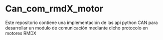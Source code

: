 # Can_com_rmdX_motor
Este repositorio contiene una implementación de las api python CAN para desarrollar un modulo de comunicación mediante dicho protocolo en motores RMDX 
